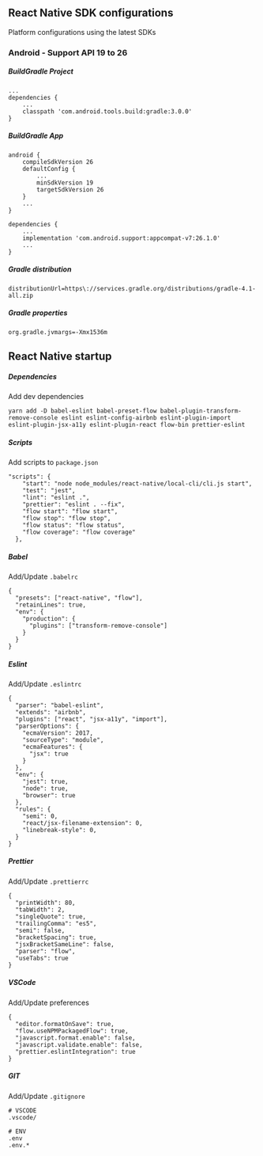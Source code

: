 ## React Native SDK configurations
Platform configurations using the latest SDKs

### Android - Support API 19 to 26

##### BuildGradle Project
```
...
dependencies {
    ...
    classpath 'com.android.tools.build:gradle:3.0.0'
}
```

##### BuildGradle App
```
android {
    compileSdkVersion 26
    defaultConfig {
        ...
        minSdkVersion 19
        targetSdkVersion 26
    }
    ...
}

dependencies {
    ...
    implementation 'com.android.support:appcompat-v7:26.1.0'
    ...
}
```

##### Gradle distribution
```
distributionUrl=https\://services.gradle.org/distributions/gradle-4.1-all.zip
```

##### Gradle properties
```
org.gradle.jvmargs=-Xmx1536m
```

## React Native startup

##### Dependencies
Add dev dependencies
```
yarn add -D babel-eslint babel-preset-flow babel-plugin-transform-remove-console eslint eslint-config-airbnb eslint-plugin-import eslint-plugin-jsx-a11y eslint-plugin-react flow-bin prettier-eslint
```

##### Scripts
Add scripts to `package.json`
```
"scripts": {
    "start": "node node_modules/react-native/local-cli/cli.js start",
    "test": "jest",
    "lint": "eslint .",
    "prettier": "eslint . --fix",
    "flow start": "flow start",
    "flow stop": "flow stop",
    "flow status": "flow status",
    "flow coverage": "flow coverage"
  },
```

##### Babel
Add/Update `.babelrc`
```
{
  "presets": ["react-native", "flow"],
  "retainLines": true,
  "env": {
    "production": {
      "plugins": ["transform-remove-console"]
    }
  }
}
```

##### Eslint
Add/Update `.eslintrc`
```
{
  "parser": "babel-eslint",
  "extends": "airbnb",
  "plugins": ["react", "jsx-a11y", "import"],
  "parserOptions": {
    "ecmaVersion": 2017,
    "sourceType": "module",
    "ecmaFeatures": {
      "jsx": true
    }
  },
  "env": {
    "jest": true,
    "node": true,
    "browser": true
  },
  "rules": {
    "semi": 0,
    "react/jsx-filename-extension": 0,
    "linebreak-style": 0,
  }
}
```

##### Prettier
Add/Update `.prettierrc`
```
{
  "printWidth": 80,
  "tabWidth": 2,
  "singleQuote": true,
  "trailingComma": "es5",
  "semi": false,
  "bracketSpacing": true,
  "jsxBracketSameLine": false,
  "parser": "flow",
  "useTabs": true
}
```

##### VSCode
Add/Update preferences
```
{
  "editor.formatOnSave": true,
  "flow.useNPMPackagedFlow": true,
  "javascript.format.enable": false,
  "javascript.validate.enable": false,
  "prettier.eslintIntegration": true
}
```

##### GIT
Add/Update `.gitignore`
```
# VSCODE
.vscode/

# ENV
.env
.env.*
```
